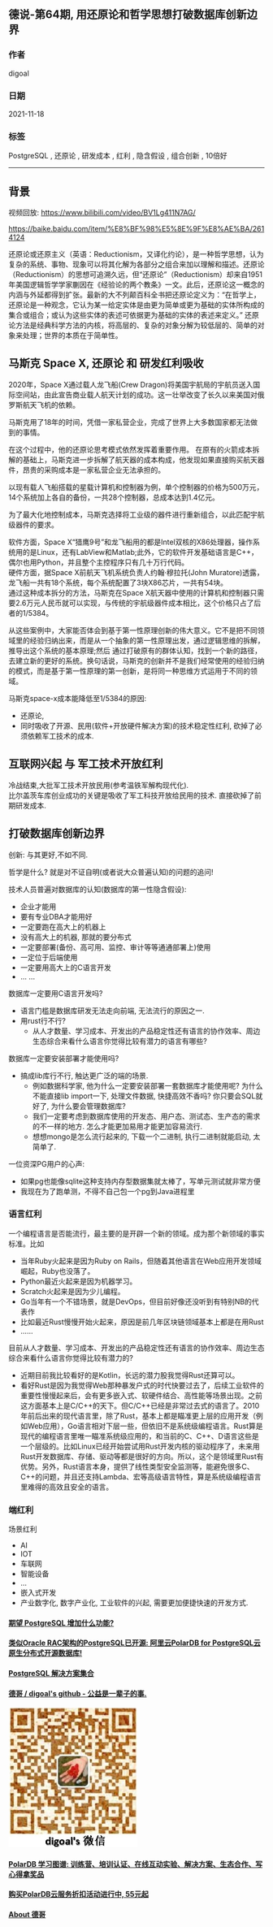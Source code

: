 ## 德说-第64期, 用还原论和哲学思想打破数据库创新边界    
        
### 作者        
digoal        
        
### 日期        
2021-11-18        
        
### 标签     
PostgreSQL , 还原论 , 研发成本 , 红利 , 隐含假设 , 组合创新 , 10倍好       
      
----      
      
## 背景      
视频回放: https://www.bilibili.com/video/BV1Lg411N7AG/   
  
https://baike.baidu.com/item/%E8%BF%98%E5%8E%9F%E8%AE%BA/2614124  
  
还原论或还原主义（英语：Reductionism，又译化约论），是一种哲学思想，认为复杂的系统、事物、现象可以将其化解为各部分之组合来加以理解和描述。还原论（Reductionism）的思想可追溯久远，但“还原论”（Reductionism）却来自1951年美国逻辑哲学学家蒯因在《经验论的两个教条》一文。此后，还原论这一概念的内涵与外延都得到扩张。最新的大不列颠百科全书把还原论定义为：“在哲学上，还原论是一种观念，它认为某一给定实体是由更为简单或更为基础的实体所构成的集合或组合；或认为这些实体的表述可依据更为基础的实体的表述来定义。” 还原论方法是经典科学方法的内核，将高层的、复杂的对象分解为较低层的、简单的对象来处理；世界的本质在于简单性。   
  
  
## 马斯克 Space X, 还原论 和 研发红利吸收  
2020年，Space X通过载人龙飞船(Crew Dragon)将美国宇航局的宇航员送入国际空间站，由此宣告商业载人航天计划的成功。这一壮举改变了长久以来美国对俄罗斯航天飞机的依赖。  
  
马斯克用了18年的时间，凭借一家私营企业，完成了世界上大多数国家都无法做到的事情。  
  
在这个过程中，他的还原论思考模式依然发挥着重要作用。 在原有的火箭成本拆解的基础上，马斯克进一步拆解了航天器的成本构成，他发现如果直接购买航天器件，昂贵的采购成本是一家私营企业无法承担的。  
  
以现有载人飞船搭载的星载计算机和控制器为例，单个控制器的价格为500万元，14个系统加上各自的备份，一共28个控制器，总成本达到1.4亿元。   
  
为了最大化地控制成本，马斯克选择将工业级的器件进行重新组合，以此匹配宇航级器件的要求。  
  
软件方面，Space X“猎鹰9号”和龙飞船用的都是Intel双核的X86处理器，操作系统用的是Linux，还有LabView和Matlab;此外，它的软件开发基础语言是C++，偶尔也用Python，并且整个主控程序只有几十万行代码。  
硬件方面，据Space X前航天飞机系统负责人约翰·穆拉托(John Muratore)透露，龙飞船一共有18个系统，每个系统配置了3块X86芯片，一共有54块。  
通过这种成本拆分的方法，马斯克在Space X航天器中使用的计算机和控制器只需要2.6万元人民币就可以实现，与传统的宇航级器件成本相比，这个价格只占了后者的1/5384。  
  
从这些案例中，大家能否体会到基于第一性原理创新的伟大意义。它不是把不同领域里的经验归纳出来，而是从一个抽象的第一性原理出发，通过逻辑思维的拆解，推导出这个系统的基本原理;然后 通过打破原有的群体认知，找到一个新的路径，去建立新的更好的系统。换句话说，马斯克的创新并不是我们经常使用的经验归纳的模式，而是基于第一性原理的第一创新，是将同一种思维方式运用于不同的领域。  
  
马斯克space-x成本能降低至1/5384的原因:   
- 还原论,   
- 同时吸收了开源、民用(软件+开放硬件解决方案)的技术稳定性红利, 砍掉了必须依赖军工技术的成本.     
  
## 互联网兴起 与 军工技术开放红利  
冷战结束,大批军工技术开放民用(参考温铁军解构现代化).   
比尔盖茨车库创业成功的关键是吸收了军工科技开放给民用的技术. 直接砍掉了前期研发成本.  
  
## 打破数据库创新边界  
创新: 与其更好,不如不同.  
  
哲学是什么? 就是对不证自明(或者说大众普遍认知)的问题的追问!   
   
技术人员普遍对数据库的认知(数据库的第一性隐含假设):   
- 企业才能用  
- 要有专业DBA才能用好  
- 一定要跑在高大上的机器上  
- 没有高大上的机器, 那就的要分布式  
- 一定要部署(备份、高可用、监控、审计等等通通部署上)使用  
- 一定位于后端使用  
- 一定要用高大上的C语言开发  
- ... ...  
  
数据库一定要用C语言开发吗?   
- 语言门槛是数据库研发无法走向前端, 无法流行的原因之一.   
- 用rust行不行?   
    - 从人才数量、学习成本、开发出的产品稳定性还有语言的协作效率、周边生态综合来看什么语言你觉得比较有潜力的语言有哪些?    
  
数据库一定要安装部署才能使用吗?    
- 搞成lib库行不行, 触达更广泛的端的场景.    
    - 例如数据科学家, 他为什么一定要安装部署一套数据库才能使用呢? 为什么不能直接lib import一下, 处理文件数据, 快捷高效不香吗? 你只要会SQL就好了, 为什么要会管理数据库?  
    - 我们一定要考虑到数据库使用的开发态、用户态、测试态、生产态的需求的不一样的地方. 怎么才能更加易用才能更加容易流行. 
    - 想想mongo是怎么流行起来的, 下载一个二进制, 执行二进制就能启动, 太简单了.    
  
一位资深PG用户的心声:   
- 如果pg也能像sqlite这种支持内存型数据集就太棒了，写单元测试就非常方便  
- 我现在为了跑单测，不得不自己包一个pg到Java进程里  
      
### 语言红利  
一个编程语言是否能流行，最主要的是开辟一个新的领域。成为那个新领域的事实标准。比如  
- 当年Ruby火起来是因为Ruby on Rails，但随着其他语言在Web应用开发领域崛起，Ruby也没落了。  
- Python最近火起来是因为机器学习。  
- Scratch火起来是因为少儿编程。  
- Go当年有一个不错场景，就是DevOps，但目前好像还没听到有特别NB的代表作  
- 比如最近Rust慢慢开始火起来，原因是前几年区块链领域基本上都是在用Rust  
- ……  
  
目前从人才数量、学习成本、开发出的产品稳定性还有语言的协作效率、周边生态综合来看什么语言你觉得比较有潜力的?   
- 近期目前我比较看好的是Kotlin，长远的潜力股我觉得Rust还算可以。  
- 看好Rust是因为我觉得Web那种暴发户式的时代快要过去了，后续工业软件的重要性慢慢起来后，会有更多嵌入式、软硬件结合、高性能等场景出现。之前这方面基本上是C/C++的天下。但C/C++已经是非常过去式的语言了。2010年前后出来的现代语言里，除了Rust，基本上都是瞄准更上层的应用开发（例如Web应用），Go语言相对下层一些，但依旧不是系统级编程语言。Rust算是现代的编程语言里唯一瞄准系统级应用的，和当前的C、C++、D语言这些是一个层级的。比如Linux已经开始尝试用Rust开发内核的驱动程序了，未来用Rust开发数据库、存储、驱动等都是很好的方向。所以，这个是领域里Rust有优势。另外，Rust语言本身，提供了线性类型安全监测等，能避免很多C、C++的问题，并且还支持Lambda、宏等高级语言特性，算是系统级编程语言里难得的高效且安全的语言。  
  
### 端红利  
场景红利  
- AI  
- IOT  
- 车联网  
- 智能设备  
- ...  
- 嵌入式开发
- 产业数字化, 数字产业化, 工业软件的兴起, 需要更加便捷快速的开发方式.  
  
  
  
  
#### [期望 PostgreSQL 增加什么功能?](https://github.com/digoal/blog/issues/76 "269ac3d1c492e938c0191101c7238216")
  
  
#### [类似Oracle RAC架构的PostgreSQL已开源: 阿里云PolarDB for PostgreSQL云原生分布式开源数据库!](https://github.com/ApsaraDB/PolarDB-for-PostgreSQL "57258f76c37864c6e6d23383d05714ea")
  
  
#### [PostgreSQL 解决方案集合](https://yq.aliyun.com/topic/118 "40cff096e9ed7122c512b35d8561d9c8")
  
  
#### [德哥 / digoal's github - 公益是一辈子的事.](https://github.com/digoal/blog/blob/master/README.md "22709685feb7cab07d30f30387f0a9ae")
  
  
![digoal's wechat](../pic/digoal_weixin.jpg "f7ad92eeba24523fd47a6e1a0e691b59")
  
  
#### [PolarDB 学习图谱: 训练营、培训认证、在线互动实验、解决方案、生态合作、写心得拿奖品](https://www.aliyun.com/database/openpolardb/activity "8642f60e04ed0c814bf9cb9677976bd4")
  
  
#### [购买PolarDB云服务折扣活动进行中, 55元起](https://www.aliyun.com/activity/new/polardb-yunparter?userCode=bsb3t4al "e0495c413bedacabb75ff1e880be465a")
  
  
#### [About 德哥](https://github.com/digoal/blog/blob/master/me/readme.md "a37735981e7704886ffd590565582dd0")
  
